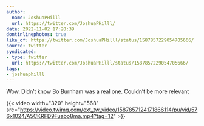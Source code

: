 ```yaml
---
author:
  name: JoshuaPHilll
  url: https://twitter.com/JoshuaPHilll/
date: 2022-11-02 17:20:39
dontinlinephotos: true
like_of: https://twitter.com/JoshuaPHilll/status/1587857229054705666/
source: twitter
syndicated:
- type: twitter
  url: https://twitter.com/JoshuaPHilll/status/1587857229054705666/
tags:
- joshuaphilll
---
```


Wow. Didn’t know Bo Burnham was a real one. Couldn’t be more relevant 

{{< video width="320" height="568" src="https://video.twimg.com/ext_tw_video/1587857124171866114/pu/vid/576x1024/A5CKRFD9Fuabo8ma.mp4?tag=12" >}}